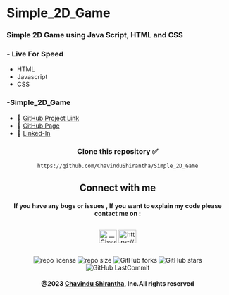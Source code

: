 # Simple_2D_Game

### Simple 2D Game using Java Script, HTML and CSS


### - Live For Speed

* HTML
* Javascript
* CSS



### -Simple_2D_Game
* 🔗 <a href="https://github.com/ChavinduShirantha/Simple_2D_Game" target="_blank">GitHub Project Link</a>
* 🔗 <a href="https://chavindushirantha.github.io/Simple_2D_Game/" target="_blank">GitHub Page</a>
* 🔗 <a href="https://www.linkedin.com/in/chavindu-shirantha-b5b857264/" target="_blank">Linked-In</a>



<div align="center">

###  
### Clone this repository ✅
```md
https://github.com/ChavinduShirantha/Simple_2D_Game
```
##  Connect with me
#### If you have any bugs or issues , If you want to explain my code please contact me on :

</div>

##
<p align="center">
<a href="https://twitter.com/Chavindu62"><img align="center" src="https://raw.githubusercontent.com/rahuldkjain/github-profile-readme-generator/master/src/images/icons/Social/twitter.svg" alt="__ChavinduShirantha__" height="30" width="40" /></a>
<a href="https://www.linkedin.com/in/chavindu-shirantha-b5b857264/" target="blank"><img align="center" src="https://raw.githubusercontent.com/rahuldkjain/github-profile-readme-generator/master/src/images/icons/Social/linked-in-alt.svg" alt="https://www.linkedin.com/public-profile/settings?trk=d_flagship3_profile_self_view_public_profile" height="30" width="40" /></a>
</p>


##

<div align="center">

![repo license](https://img.shields.io/github/license/ChavinduShirantha/Simple_2D_Game?&labelColor=black&color=3867d6&style=for-the-badge)
![repo size](https://img.shields.io/github/repo-size/ChavinduShirantha/Simple_2D_Game?label=Repo%20Size&style=for-the-badge&labelColor=black&color=20bf6b)
![GitHub forks](https://img.shields.io/github/forks/ChavinduShirantha/Simple_2D_Game?&labelColor=black&color=0fb9b1&style=for-the-badge)
![GitHub stars](https://img.shields.io/github/stars/ChavinduShirantha/Simple_2D_Game?&labelColor=black&color=f7b731&style=for-the-badge)
![GitHub LastCommit](https://img.shields.io/github/last-commit/ChavinduShirantha/Simple_2D_Game?logo=github&labelColor=black&color=d1d8e0&style=for-the-badge)
</div>

<div align="center">

#### @2023 [Chavindu Shirantha](https://github.com/ChavinduShirantha), Inc.All rights reserved
</div>
